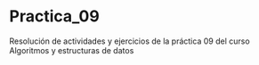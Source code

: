 # Practica_09
Resolución de actividades y ejercicios de la práctica 09 del curso Algoritmos y estructuras de datos
